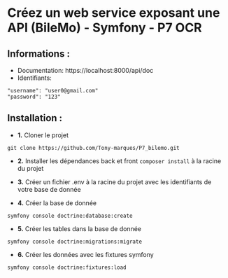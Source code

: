 # Créez un web service exposant une API (BileMo) - Symfony - P7 OCR

## Informations :

-  Documentation: https://localhost:8000/api/doc
-  Identifiants:

```
"username": "user0@gmail.com"
"password": "123"
```

## Installation :

-  **1.** Cloner le projet

```
git clone https://github.com/Tony-marques/P7_bilemo.git
```

-  **2.** Installer les dépendances back et front `composer install` à la racine du projet

-  **3.** Créer un fichier .env à la racine du projet avec les identifiants de votre base de donnée

-  **4.** Créer la base de donnée

```
symfony console doctrine:database:create
```

-  **5.** Créer les tables dans la base de donnée

```
symfony console doctrine:migrations:migrate
```

-  **6.** Créer les données avec les fixtures symfony

```
symfony console doctrine:fixtures:load
```
